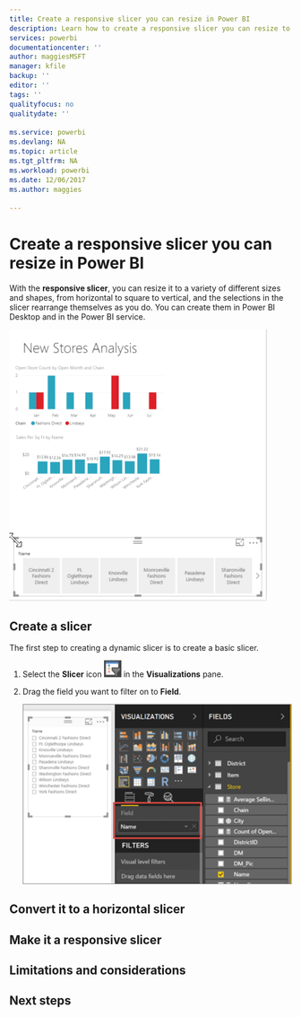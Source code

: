 ```yaml
---
title: Create a responsive slicer you can resize in Power BI
description: Learn how to create a responsive slicer you can resize to fit your report
services: powerbi
documentationcenter: ''
author: maggiesMSFT
manager: kfile
backup: ''
editor: ''
tags: ''
qualityfocus: no
qualitydate: ''

ms.service: powerbi
ms.devlang: NA
ms.topic: article
ms.tgt_pltfrm: NA
ms.workload: powerbi
ms.date: 12/06/2017
ms.author: maggies

---
```

# Create a responsive slicer you can resize in Power BI
With the **responsive slicer**, you can resize it to a variety of different sizes and shapes, from horizontal to square to vertical, and the selections in the slicer rearrange themselves as you do. You can create them in Power BI Desktop and in the Power BI service.

![Responsive slicers can be a variety of shapes](media/power-bi-slicer-filter-responsive/pbi-responsive-slicer.gif)

## Create a slicer

The first step to creating a dynamic slicer is to create a basic slicer. 

1. Select the **Slicer** icon ![Slicer icon](media/power-bi-slicer-filter-responsive/power-bi-slicer-icon.png) in the **Visualizations** pane.
2. Drag the field you want to filter on to **Field**.

    ![Add a field to the slicer](media/power-bi-slicer-filter-responsive/power-bi-slicer-field.png)

## Convert it to a horizontal slicer

## Make it a responsive slicer

## Limitations and considerations

## Next steps